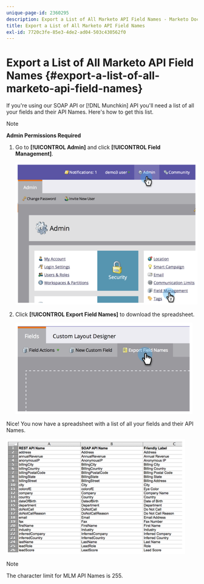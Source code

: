 ```yaml
---
unique-page-id: 2360295
description: Export a List of All Marketo API Field Names - Marketo Docs - Product Documentation
title: Export a List of All Marketo API Field Names
exl-id: 7720c3fe-85e3-4de2-ad04-503c430562f0
---
```

# Export a List of All Marketo API Field Names {#export-a-list-of-all-marketo-api-field-names}

If you're using our SOAP API or [!DNL Munchkin] API you'll need a list of all your fields and their API Names. Here's how to get this list.

>[!NOTE]
>
>**Admin Permissions Required**

1. Go to **[!UICONTROL Admin]** and click **[!UICONTROL Field Management]**.

   ![](assets/image2014-9-24-14-3a4-3a54.png)

1. Click **[!UICONTROL Export Field Names]** to download the spreadsheet.

   ![](assets/image2014-9-24-14-3a5-3a6.png)

Nice! You now have a spreadsheet with a list of all your fields and their API Names.

![](assets/image2014-9-24-14-3a5-3a19.png)

>[!NOTE]
>
>The character limit for MLM API Names is 255.
